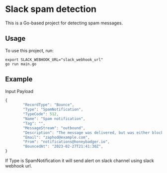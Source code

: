 # Slack spam detection

This is a Go-based project for detecting spam messages.


## Usage
To use this project, run:
```shell
export SLACK_WEBHOOK_URL="slack_webhook_url"
go run main.go
```
## Example
Input Payload
```js
{
        "RecordType": "Bounce",
        "Type": "SpamNotification",
        "TypeCode": 512,
        "Name": "Spam notification",
        "Tag": "",
        "MessageStream": "outbound",
        "Description": "The message was delivered, but was either blocked by the user, or classified as spam, bulk mail, or had rejected content.",
        "Email": "zaphod@example.com",
        "From": "notifications@honeybadger.io",
        "BouncedAt": "2023-02-27T21:41:30Z",
}
```
If Type is SpamNotification it will send alert on slack channel using slack webhook url. 
